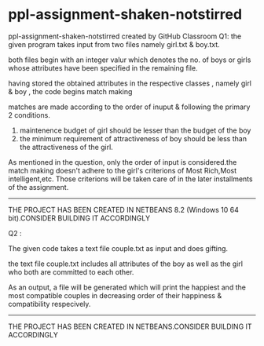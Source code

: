 # ppl-assignment-shaken-notstirred
ppl-assignment-shaken-notstirred created by GitHub Classroom
Q1:
the given program takes input from two files namely girl.txt & boy.txt.

both files begin with an integer valur which denotes the no. of boys or girls whose attributes have been specified in the remaining file.

having stored the obtained attributes in the respective classes , namely girl & boy , the code begins match making

matches are made according to the order of inuput & following the primary 2 conditions.
1. maintenence budget of girl should be lesser than the budget of the boy
2. the minimum requirement of attractiveness of boy should be less than the attractiveness of the girl. 

As mentioned in the question, only the order of input is considered.the match making doesn't adhere to the girl's criterions of Most Rich,Most intelligent,etc.
Those criterions will be taken care of in the later installments of the assignment.


********************************************************************************

THE PROJECT HAS BEEN CREATED IN NETBEANS 8.2 (Windows 10 64 bit).CONSIDER BUILDING IT ACCORDINGLY

Q2 :

The given code takes a text file couple.txt as input and does gifting.

the text file couple.txt includes all attributes of the boy as well as the girl who both are committed to each other.

As an output, a file will be generated which will print the happiest and the most compatible couples in decreasing order of their happiness & compatibility respecively.

*********************************************************************

THE PROJECT HAS BEEN CREATED IN NETBEANS.CONSIDER BUILDING IT ACCORDINGLY
